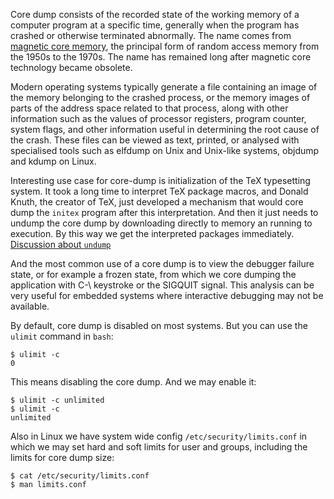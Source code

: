 Core dump consists of the recorded state of the working memory of a computer program at a specific time, generally when the program has crashed or otherwise terminated abnormally. The name comes from [magnetic core memory](https://en.wikipedia.org/wiki/Magnetic-core_memory), the principal form of random access memory from the 1950s to the 1970s. The name has remained long after magnetic core technology became obsolete.

Modern operating systems typically generate a file containing an image of the memory belonging to the crashed process, or the memory images of parts of the address space related to that process, along with other information such as the values of processor registers, program counter, system flags, and other information useful in determining the root cause of the crash. These files can be viewed as text, printed, or analysed with specialised tools such as elfdump on Unix and Unix-like systems, objdump and kdump on Linux. 

Interesting use case for core-dump is initialization of the TeX typesetting system. It took a long time to interpret TeX package macros, and Donald Knuth, the creator of TeX, just developed a mechanism that would core dump the `initex` program after this interpretation. And then it just needs to undump the core dump by downloading directly to memory an running to execution. By this way we get the interpreted packages immediately. [Discussion about `undump`](https://news.ycombinator.com/item?id=13073566)

And the most common use of a core dump is to view the debugger failure state, or for example a frozen state, from which we core dumping the application with C-\ keystroke or the SIGQUIT signal. This analysis can be very useful for embedded systems where interactive debugging may not be available.

By default, core dump is disabled on most systems. But you can use the `ulimit` command in `bash`:
```
$ ulimit -c
0
```
This means disabling the core dump. And we may enable it:
```
$ ulimit -c unlimited
$ ulimit -c
unlimited
```
Also in Linux we have system wide config `/etc/security/limits.conf` in which we may set hard and soft limits for user and groups, including the limits for core dump size:
```
$ cat /etc/security/limits.conf
$ man limits.conf
```

